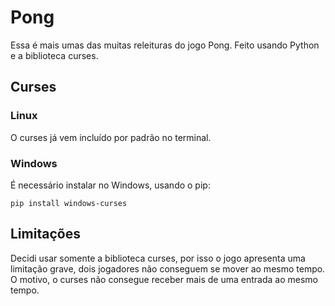 # Pong

Essa é mais umas das muitas releituras do jogo Pong.
Feito usando Python e a biblioteca curses.

## Curses

### Linux
O curses já vem incluído por padrão no terminal.

### Windows

É necessário instalar no Windows, usando o pip:
```
pip install windows-curses
```

## Limitações

Decidi usar somente a biblioteca curses, por isso o jogo apresenta uma limitação grave, dois jogadores não conseguem se mover ao mesmo tempo. O motivo, o curses não consegue receber mais de uma entrada ao mesmo tempo.
